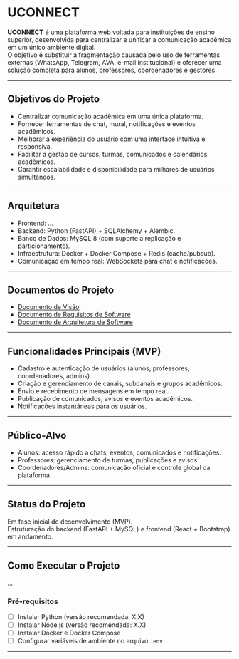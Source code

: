 # UCONNECT

**UCONNECT** é uma plataforma web voltada para instituições de ensino superior, desenvolvida para centralizar e unificar a comunicação acadêmica em um único ambiente digital.  
O objetivo é substituir a fragmentação causada pelo uso de ferramentas externas (WhatsApp, Telegram, AVA, e-mail institucional) e oferecer uma solução completa para alunos, professores, coordenadores e gestores.

---

## Objetivos do Projeto
- Centralizar comunicação acadêmica em uma única plataforma.  
- Fornecer ferramentas de chat, mural, notificações e eventos acadêmicos.  
- Melhorar a experiência do usuário com uma interface intuitiva e responsiva.  
- Facilitar a gestão de cursos, turmas, comunicados e calendários acadêmicos.  
- Garantir escalabilidade e disponibilidade para milhares de usuários simultâneos.  

---

## Arquitetura
- Frontend: ...  
- Backend: Python (FastAPI) + SQLAlchemy + Alembic.  
- Banco de Dados: MySQL 8 (com suporte a replicação e particionamento).  
- Infraestrutura: Docker + Docker Compose + Redis (cache/pubsub).  
- Comunicação em tempo real: WebSockets para chat e notificações.  

---

## Documentos do Projeto
- [Documento de Visão](https://docs.google.com/document/d/17QvXX-PnW73Mw7X_FLdqxecfdMuwqBNDaRt9zFGVqu4/edit?usp=sharing)  
- [Documento de Requisitos de Software](https://docs.google.com/document/d/1JtwHiLQE0NPoSPQXBpqkpzLbyT4BuWV7yzwvzv26Tkc/edit?usp=sharing)  
- [Documento de Arquitetura de Software](https://docs.google.com/document/d/1B_UwWRbDoh68XIwu5SCEmP-pHcVJDrmUrrvYdhAlMJ8/edit?usp=sharing)  

---

## Funcionalidades Principais (MVP)
- Cadastro e autenticação de usuários (alunos, professores, coordenadores, admins).  
- Criação e gerenciamento de canais, subcanais e grupos acadêmicos.  
- Envio e recebimento de mensagens em tempo real.  
- Publicação de comunicados, avisos e eventos acadêmicos.  
- Notificações instantâneas para os usuários.  

---

## Público-Alvo
- Alunos: acesso rápido a chats, eventos, comunicados e notificações.  
- Professores: gerenciamento de turmas, publicações e avisos.  
- Coordenadores/Admins: comunicação oficial e controle global da plataforma.  

---

## Status do Projeto
Em fase inicial de desenvolvimento (MVP).  
Estruturação do backend (FastAPI + MySQL) e frontend (React + Bootstrap) em andamento.  

---

## Como Executar o Projeto
...

### Pré-requisitos
- [ ] Instalar Python (versão recomendada: X.X)  
- [ ] Instalar Node.js (versão recomendada: X.X)  
- [ ] Instalar Docker e Docker Compose  
- [ ] Configurar variáveis de ambiente no arquivo `.env`  

---

